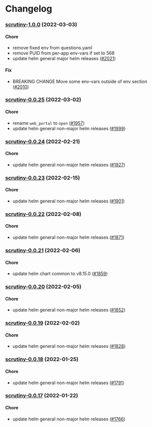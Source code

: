 # Changelog<br>


<a name="scrutiny-1.0.0"></a>
### [scrutiny-1.0.0](https://github.com/truecharts/apps/compare/scrutiny-0.0.25...scrutiny-1.0.0) (2022-03-03)

#### Chore

* remove fixed env from questions.yaml
* remove PUID from per-app env-vars if set to 568
* update helm general major helm releases ([#2021](https://github.com/truecharts/apps/issues/2021))

#### Fix

* BREAKING CHANGE Move some env-vars outside of env section ([#2010](https://github.com/truecharts/apps/issues/2010))



<a name="scrutiny-0.0.25"></a>
### [scrutiny-0.0.25](https://github.com/truecharts/apps/compare/scrutiny-0.0.24...scrutiny-0.0.25) (2022-03-02)

#### Chore

* rename `web_portal` to `open` ([#1957](https://github.com/truecharts/apps/issues/1957))
* update helm general non-major helm releases ([#1999](https://github.com/truecharts/apps/issues/1999))



<a name="scrutiny-0.0.24"></a>
### [scrutiny-0.0.24](https://github.com/truecharts/apps/compare/scrutiny-0.0.23...scrutiny-0.0.24) (2022-02-21)

#### Chore

* update helm general non-major helm releases ([#1927](https://github.com/truecharts/apps/issues/1927))



<a name="scrutiny-0.0.23"></a>
### [scrutiny-0.0.23](https://github.com/truecharts/apps/compare/scrutiny-0.0.22...scrutiny-0.0.23) (2022-02-15)

#### Chore

* update helm general non-major helm releases ([#1901](https://github.com/truecharts/apps/issues/1901))



<a name="scrutiny-0.0.22"></a>
### [scrutiny-0.0.22](https://github.com/truecharts/apps/compare/scrutiny-0.0.21...scrutiny-0.0.22) (2022-02-08)

#### Chore

* update helm general non-major helm releases ([#1871](https://github.com/truecharts/apps/issues/1871))



<a name="scrutiny-0.0.21"></a>
### [scrutiny-0.0.21](https://github.com/truecharts/apps/compare/scrutiny-0.0.20...scrutiny-0.0.21) (2022-02-06)

#### Chore

* update helm chart common to v8.15.0 ([#1859](https://github.com/truecharts/apps/issues/1859))



<a name="scrutiny-0.0.20"></a>
### [scrutiny-0.0.20](https://github.com/truecharts/apps/compare/scrutiny-0.0.19...scrutiny-0.0.20) (2022-02-05)

#### Chore

* update helm general non-major helm releases ([#1852](https://github.com/truecharts/apps/issues/1852))



<a name="scrutiny-0.0.19"></a>
### [scrutiny-0.0.19](https://github.com/truecharts/apps/compare/scrutiny-0.0.18...scrutiny-0.0.19) (2022-02-02)

#### Chore

* update helm general non-major helm releases ([#1828](https://github.com/truecharts/apps/issues/1828))



<a name="scrutiny-0.0.18"></a>
### [scrutiny-0.0.18](https://github.com/truecharts/apps/compare/scrutiny-0.0.17...scrutiny-0.0.18) (2022-01-25)

#### Chore

* update helm general non-major helm releases ([#1791](https://github.com/truecharts/apps/issues/1791))



<a name="scrutiny-0.0.17"></a>
### [scrutiny-0.0.17](https://github.com/truecharts/apps/compare/scrutiny-0.0.16...scrutiny-0.0.17) (2022-01-22)

#### Chore

* update helm general non-major helm releases ([#1766](https://github.com/truecharts/apps/issues/1766))


